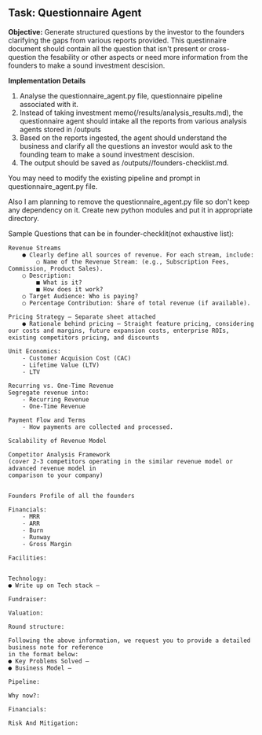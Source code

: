 ## Task: Questionnaire Agent

**Objective:** Generate structured questions by the investor to the founders clarifying the gaps from various reports provided. This questinnaire document should contain all the question that isn't present or cross-question the fesability or other aspects or need more information from the founders to make a sound investment descision.

**Implementation Details**

1. Analyse the questionnaire_agent.py file, questionnaire pipeline associated with it.
2. Instead of taking investment memo(/results/analysis_results.md), the questionnaire agent should intake all the reports from various analysis agents stored in /outputs
3. Based on the reports ingested, the agent should understand the business and clarify all the questions an investor would ask to the founding team to make a sound investment descision.
4. The output should be saved as /outputs/<company-name>/founders-checklist.md.

You may need to modify the existing pipeline and prompt in questionnaire_agent.py file.

Also I am planning to remove the questionnaire_agent.py file so don't keep any dependency on it. Create new python modules and put it in appropriate directory.

Sample Questions that can be in founder-checklit(not exhaustive list):

```
Revenue Streams
    ● Clearly define all sources of revenue. For each stream, include:
        ○ Name of the Revenue Stream: (e.g., Subscription Fees, Commission, Product Sales).
    ○ Description:
        ■ What is it?
        ■ How does it work?
    ○ Target Audience: Who is paying?
    ○ Percentage Contribution: Share of total revenue (if available).

Pricing Strategy – Separate sheet attached
    ● Rationale behind pricing – Straight feature pricing, considering our costs and margins, future expansion costs, enterprise ROIs, existing competitors pricing, and discounts

Unit Economics:
    - Customer Acquision Cost (CAC)
    - Lifetime Value (LTV)
    - LTV

Recurring vs. One-Time Revenue
Segregate revenue into:
    - Recurring Revenue
    - One-Time Revenue

Payment Flow and Terms
    - How payments are collected and processed.

Scalability of Revenue Model

Competitor Analysis Framework
(cover 2-3 competitors operating in the similar revenue model or advanced revenue model in
comparison to your company)


Founders Profile of all the founders

Financials:
    - MRR
    - ARR
    - Burn
    - Runway
    - Gross Margin

Facilities:


Technology:
● Write up on Tech stack –

Fundraiser:

Valuation:

Round structure:

Following the above information, we request you to provide a detailed business note for reference
in the format below:
● Key Problems Solved –
● Business Model –

Pipeline:

Why now?:

Financials:

Risk And Mitigation:
```

